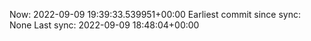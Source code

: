 Now: 2022-09-09 19:39:33.539951+00:00 Earliest commit since sync: None Last sync: 2022-09-09 18:48:04+00:00
